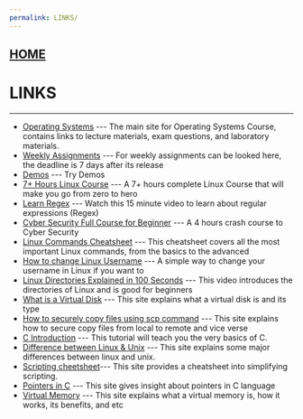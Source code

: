 ```yaml
---
permalink: LINKS/
---
```


## [HOME](../)

# LINKS
----
* [Operating Systems](https://os.vlsm.org/) ---
  The main site for Operating Systems Course, contains links to lecture materials, exam questions, and laboratory materials.
* [Weekly Assignments](https://demos.vlsm.org/) ---
  For weekly assignments can be looked here, the deadline is 7 days after its release
* [Demos](https://github.com/os2xx/demos/tree/master/Demos/) ---
  Try Demos
* [7+ Hours Linux Course](https://youtu.be/wBp0Rb-ZJak) ---
  A 7+ hours complete Linux Course that will make you go from zero to hero
* [Learn Regex](https://youtu.be/bgBWp9EIlMM) ---
  Watch this 15 minute video to learn about regular expressions (Regex)
* [Cyber Security Full Course for Beginner](https://youtu.be/U_P23SqJaDc) ---
  A 4 hours crash course to Cyber Security
* [Linux Commands Cheatsheet](https://www.geeksforgeeks.org/linux-commands-cheat-sheet/) ---
  This cheatsheet covers all the most important Linux commands, from the basics to the advanced
* [How to change Linux Username](https://www.linuxuprising.com/2019/04/how-to-change-username-on-ubuntu-debian.html) ---
  A simple way to change your username in Linux if you want to
* [Linux Directories Explained in 100 Seconds](https://www.youtube.com/watch?v=42iQKuQodW4) ---
  This video introduces the directories of Linux and is good for beginners
* [What is a Virtual Disk](https://www.techtarget.com/searchvirtualdesktop/definition/virtual-hard-disk-VHD) ---
  This site explains what a virtual disk is and its type
* [How to securely copy files using scp command](https://www.geeksforgeeks.org/scp-command-in-linux-with-examples/) ---
  This site explains how to secure copy files from local to remote and vice verse
* [C Introduction](https://www.w3schools.com/c/c_intro.php) ---
  This tutorial will teach you the very basics of C.
* [Difference between Linux & Unix](https://byjus.com/gate/difference-between-unix-and-linux/#:~:text=Basic%20Definition-,Linux%20is%20an%20open%2Dsource%20operating%20system.,the%20user%20and%20the%20computer.) ---
  This site explains some major differences between linux and unix.
* [Scripting cheetsheet](https://devhints.io/bash)---
  This site provides a cheatsheet into simplifying scripting.
* [Pointers in C](https://www.guru99.com/c-pointers.html) ---
  This site gives insight about pointers in C language
* [Virtual Memory](https://www.techtarget.com/searchstorage/definition/virtual-memory) ---
  This site explains what a virtual memory is, how it works, its benefits, and etc
